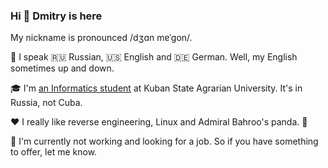 ### Hi 👋 Dmitry is here

My nickname is pronounced /dʒɑn mɐˈɡon/.

💬 I speak 🇷🇺 Russian, 🇺🇸 English and 🇩🇪 German. Well, my English sometimes up and down.

🎓 I'm [an Informatics student](https://kubsau.ru/education/portfolio/students/20b48ee3-b072-4438-b9b0-fd468d075fb2/) at Kuban State Agrarian University. It's in Russia, not Cuba.

❤️ I really like reverse engineering, Linux and Admiral Bahroo's panda. 🐼

🔭 I'm currently not working and looking for a job. So if you have something to offer, let me know.

<!--
**JonMagon/JonMagon** is a ✨ _special_ ✨ repository because its `README.md` (this file) appears on your GitHub profile.

Here are some ideas to get you started:

- 🔭 I’m currently working on ...
- 🌱 I’m currently learning ...
- 👯 I’m looking to collaborate on ...
- 🤔 I’m looking for help with ...
- 💬 Ask me about ...
- 📫 How to reach me: ...
- 😄 Pronouns: ...
- ⚡ Fun fact: ...
-->
